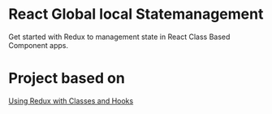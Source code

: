 # React Global local Statemanagement

Get started with Redux to management state in React Class Based Component apps.

# Project based on

[Using Redux with Classes and Hooks](https://www.johnraptis.dev/using-redux-with-classes-and-hooks)

